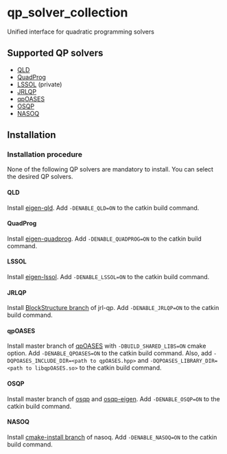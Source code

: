 # qp_solver_collection
Unified interface for quadratic programming solvers

## Supported QP solvers
- [QLD](https://github.com/jrl-umi3218/eigen-qld)
- [QuadProg](https://github.com/jrl-umi3218/eigen-quadprog)
- [LSSOL](https://gite.lirmm.fr/multi-contact/eigen-lssol) (private)
- [JRLQP](https://github.com/jrl-umi3218/jrl-qp)
- [qpOASES](https://github.com/coin-or/qpOASES)
- [OSQP](https://osqp.org/)
- [NASOQ](https://nasoq.github.io/)

## Installation

### Installation procedure

None of the following QP solvers are mandatory to install. You can select the desired QP solvers.

#### QLD
Install [eigen-qld](https://github.com/jrl-umi3218/eigen-qld).
Add `-DENABLE_QLD=ON` to the catkin build command.

#### QuadProg
Install [eigen-quadprog](https://github.com/jrl-umi3218/eigen-quadprog).
Add `-DENABLE_QUADPROG=ON` to the catkin build command.

#### LSSOL
Install [eigen-lssol](https://gite.lirmm.fr/multi-contact/eigen-lssol).
Add `-DENABLE_LSSOL=ON` to the catkin build command.

#### JRLQP
Install [BlockStructure branch](https://github.com/jrl-umi3218/jrl-qp/tree/topic/BlockStructure) of jrl-qp.
Add `-DENABLE_JRLQP=ON` to the catkin build command.

#### qpOASES
Install master branch of [qpOASES](https://github.com/coin-or/qpOASES) with `-DBUILD_SHARED_LIBS=ON` cmake option.
Add `-DENABLE_QPOASES=ON` to the catkin build command.
Also, add `-DQPOASES_INCLUDE_DIR=<path to qpOASES.hpp>` and `-DQPOASES_LIBRARY_DIR=<path to libqpOASES.so>` to the catkin build command.

#### OSQP
Install master branch of [osqp](https://github.com/osqp/osqp) and [osqp-eigen](https://github.com/robotology/osqp-eigen).
Add `-DENABLE_OSQP=ON` to the catkin build command.

#### NASOQ
Install [cmake-install branch](https://github.com/mmurooka/nasoq/tree/cmake-install) of nasoq.
Add `-DENABLE_NASOQ=ON` to the catkin build command.
